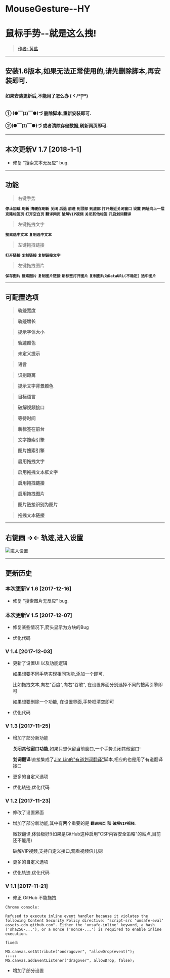 # MouseGesture--HY
# 鼠标手势--就是这么拽!
> [作者: 黄盐](https://github.com/woolition/greasyforks)

----------

## **安装1.6版本,如果无法正常使用的,请先删除脚本,再安装即可**.

#### 如果安装更新后,不能用了怎么办  (ヾﾉ꒪ཫ꒪)
#### ① (●￣(ｴ)￣●)づ  删除脚本,重新安装即可.
#### ②(●￣(ｴ)￣●)づ   或者清除存储数据,刷新网页即可.

----------

## 本次更新V 1.7   [2018-1-1]

- 修复 "搜索文本无反应" bug.

----------

## 功能

>右键手势

  **`停止加载`**    **`刷新`**    **`清缓存刷新`**    **`关闭`**    **`后退`**    **`前进`**    **`到顶部`**    **`到底部`**    **`打开最近关闭窗口`**    **`设置`**    **`网址向上一层`**    **`克隆标签页`**    **`打开空白页`**    **`翻译网页`**    **`破解VIP视频`**    **`关闭其他标签`**    **`开启划词翻译`**

>左键拖拽文字

  **`搜索选中文本`**    **`复制选中文本`**

>左键拖拽链接

  **`打开链接`**    **`复制链接`**    **`复制链接文字`**

>左键拖拽图片

  **`保存图片`**    **`搜索图片`**    <!--**`复制图片`**-->    **`复制图片链接`**    **`新标签打开图片`**    **`复制图片为DataURL(不稳定)`**    **`选中图片`**


----------
## 可配置选项

> **轨迹宽度**

> **轨迹增长**

> **提示字体大小**

> **轨迹颜色**

> **未定义提示**

> **语言**

> **识别距离**

> **提示文字背景颜色**

> **目标语言**

> **破解视频接口**

> **等待时间**

> **新标签在前台**

> **文字搜索引擎**

> **图片搜索引擎**

> **启用拖拽文字**

> **启用拖拽文本框文字**

> **启用拖拽链接**

> **启用拖拽图片**

> **图片链接识别为图片**

> **拖拽文本链接**

----------
## 右键画 **→←** 轨迹,进入设置

![进入设置](https://github.com/woolition/greasyforks/raw/master/img/mouseGesture.gif)

----------
## 更新历史
### 本次更新V 1.6   [2017-12-16]

- 修复 "搜索图片无反应" bug.

### 本次更新V 1.5   [2017-12-07]

- 修复某些情况下,箭头显示为方块的Bug

- 优化代码

### V 1.4   [2017-12-03]

- 更新了设置UI 以及功能逻辑

    如果想要不同手势实现相同功能,添加一个即可.

    比如拖拽文本,向左"百度",向右"谷歌", 在设置界面分别选择不同的搜索引擎即可

    如果想要删除一个功能, 在设置界面,手势框清空即可

- 优化代码

### V 1.3   [2017-11-25]

- 增加了部分新功能

    **关闭其他窗口功能**,如果只想保留当前窗口,一个手势关闭其他窗口!

    **划词翻译**!直接集成了[Jim Lin的"有道划词翻译"](https://greasyfork.org/zh-CN/scripts/15844)脚本,相应的也是用了有道翻译接口

- 更多的自定义选项

- 优化轨迹,优化代码


### V 1.2   [2017-11-23]

- 修改了设置界面

- 增加了部分新功能,其中有两个重要的是 **`翻译网页`**  和 **`破解VIP视频`**.

    微软翻译,体验极好!(如果是GitHub这种启用"CSP内容安全策略"的站点,目前还不能用)

    破解VIP视频,支持自定义接口,观看视频倍儿爽!

- 更多的自定义选项

- 优化轨迹,优化代码

### V 1.1  [2017-11-21]
- 修正 GitHub 不能拖拽

`Chrome console:`

    Refused to execute inline event handler because it violates the following Content Security Policy directive: "script-src 'unsafe-eval' assets-cdn.github.com". Either the 'unsafe-inline' keyword, a hash ('sha256-...'), or a nonce ('nonce-...') is required to enable inline execution.

`fixed:`

    MG.canvas.setAttribute("ondragover", "allowDrop(event)");
    ↓↓↓↓↓
    MG.canvas.addEventListener("dragover", allowDrop, false);

- 增加了部分设置